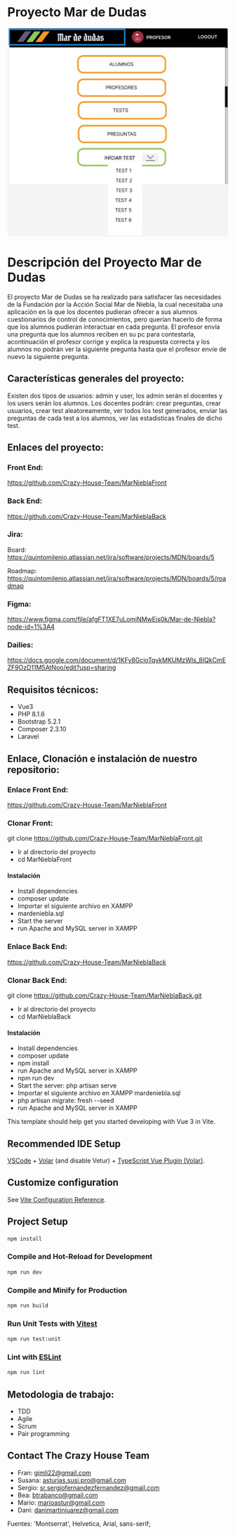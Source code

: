 
# Proyecto Mar de Dudas

![](https://github.com/Crazy-House-Team/MarNieblaFront/blob/MDN-9/public/Profesor.jpg)
# Descripción del Proyecto Mar de Dudas

 El proyecto Mar de Dudas se ha realizado para satisfacer las necesidades de la Fundación por la Acción Social Mar de Niebla, la cual necesitaba una aplicación en la que los docentes pudieran ofrecer a sus alumnos cuestionarios de control de conocimientos, pero querían hacerlo de forma que los alumnos pudieran interactuar en cada pregunta. 
 El profesor envía una pregunta que los alumnos reciben en su pc para contestarla, acontinuación el profesor corrige y explica la respuesta correcta y los alumnos no podrán ver la siguiente pregunta hasta que el profesor envíe de nuevo la siguiente pregunta.

## Características generales del proyecto:
Existen dos tipos de usuarios: admin y user, los admin serán el docentes y los users serán los alumnos.
Los docentes podrán: crear preguntas, crear usuarios, crear test aleatoreamente, ver todos los test generados, enviar las preguntas de cada test a los alumnos, ver las estadisticas finales de dicho test.


## Enlaces del proyecto:

### Front End: 
https://github.com/Crazy-House-Team/MarNieblaFront

### Back End: 
https://github.com/Crazy-House-Team/MarNieblaBack


### Jira: 

Board: https://quintomilenio.atlassian.net/jira/software/projects/MDN/boards/5

Roadmap: https://quintomilenio.atlassian.net/jira/software/projects/MDN/boards/5/roadmap


### Figma:
https://www.figma.com/file/afgFT1XE7uLomjNMwEis0k/Mar-de-Niebla?node-id=1%3A4


### Dailies: 
https://docs.google.com/document/d/1KFy8GcioTqvkMKUMzWIs_8IQkCmEZF9OzD11M5AtNoo/edit?usp=sharing


## Requisitos técnicos:
- Vue3
- PHP 8.1.6
- Bootstrap 5.2.1
- Composer 2.3.10
- Laravel

## Enlace, Clonación e instalación de nuestro repositorio:

### Enlace Front End: 
https://github.com/Crazy-House-Team/MarNieblaFront

### Clonar Front:
git clone https://github.com/Crazy-House-Team/MarNieblaFront.git

- Ir al directorio del proyecto
- cd MarNieblaFront

#### Instalación
- Install dependencies
- composer update
- Importar el siguiente archivo en XAMPP
- mardeniebla.sql
- Start the server
- run Apache and MySQL server in XAMPP

### Enlace Back End:
https://github.com/Crazy-House-Team/MarNieblaBack

### Clonar Back End:
git clone https://github.com/Crazy-House-Team/MarNieblaBack.git

- Ir al directorio del proyecto
- cd MarNieblaBack

#### Instalación
- Install dependencies
- composer update
- npm install
- run Apache and MySQL server in XAMPP
- npm run dev
- Start the server: php artisan serve
- Importar el siguiente archivo en XAMPP
mardeniebla.sql
- php artisan migrate: fresh --seed
- run Apache and MySQL server in XAMPP



This template should help get you started developing with Vue 3 in Vite.

## Recommended IDE Setup

[VSCode](https://code.visualstudio.com/) + [Volar](https://marketplace.visualstudio.com/items?itemName=Vue.volar) (and disable Vetur) + [TypeScript Vue Plugin (Volar)](https://marketplace.visualstudio.com/items?itemName=Vue.vscode-typescript-vue-plugin).

## Customize configuration

See [Vite Configuration Reference](https://vitejs.dev/config/).

## Project Setup
```sh
npm install
```
### Compile and Hot-Reload for Development
```sh
npm run dev
```
### Compile and Minify for Production
```sh
npm run build
```
### Run Unit Tests with [Vitest](https://vitest.dev/)
```sh
npm run test:unit
```
### Lint with [ESLint](https://eslint.org/)
```sh
npm run lint
```

## Metodologia de trabajo:
- TDD
- Agile
- Scrum
- Pair programming

## Contact The Crazy House Team

- Fran: gimli22@gmail.com
- Susana: asturias.susi.pro@gmail.com
- Sergio: sr.sergiofernandezfernandez@gmail.com
- Bea: btrabanco@gmail.com
- Mario: marioastur@gmail.com
- Dani: danimartinjuarez@gmail.com

Fuentes: 'Montserrat', Helvetica, Arial, sans-serif;
